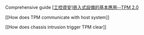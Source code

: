 
Comprehensive guide
[[工控資安]嵌入式設備的基本應用--TPM 2.0](https://medium.com/@Anderson_44527/%E5%B5%8C%E5%85%A5%E5%BC%8F%E8%A8%AD%E5%82%99%E7%9A%84%E5%9F%BA%E6%9C%AC%E6%87%89%E7%94%A8-tpm-2-0-90a6813ceebb)



[[How does TPM communicate with host system]]



[[How does chassis intrusion trigger TPM clear]]



